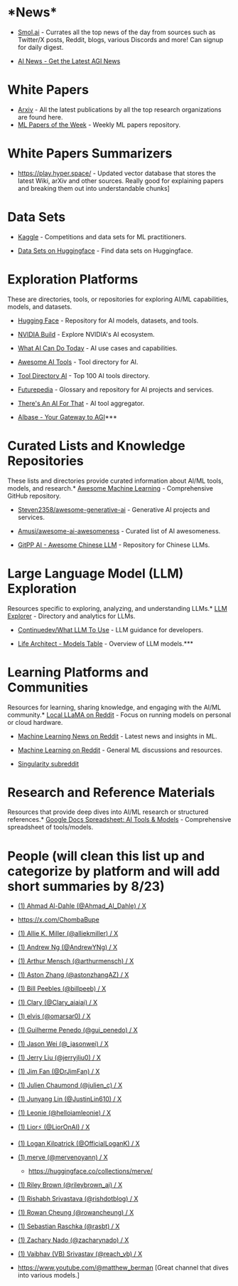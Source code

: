 # \*News\*

- [Smol.ai](https://news.smol.ai) - Currates all the top news of the day from sources such as Twitter/X posts, Reddit, blogs, various Discords and more! Can signup for daily digest. 

- [AI News - Get the Latest AGI News](https://www.aibase.com/news)

# White Papers

- [Arxiv](https://arxiv.org) - All the latest publications by all the top research organizations are found here.
- [ML Papers of the Week](https://github.com/dair-ai/ML-Papers-of-the-Week?tab=readme-ov-file) - Weekly ML papers repository.

# White Papers Summarizers

- <https://play.hyper.space/> - Updated vector database that stores the latest Wiki, arXiv and other sources. Really good for explaining papers and breaking them out into understandable chunks] 

# Data Sets

- [Kaggle](https://www.kaggle.com) - Competitions and data sets for ML practitioners.

- [Data Sets on Huggingface](https://huggingface.co/datasets) - Find data sets on Huggingface.

# Exploration Platforms

These are directories, tools, or repositories for exploring AI/ML capabilities, models, and datasets.
* [Hugging Face](https://huggingface.co) - Repository for AI models, datasets, and tools.

* [NVIDIA Build](https://build.nvidia.com/explore/discover) - Explore NVIDIA's AI ecosystem.

* [What AI Can Do Today](https://whataicandotoday.com) - AI use cases and capabilities.

* [Awesome AI Tools](https://awesomeaitools.com/?utm_source=whataicandotoday\&utm_medium=web\&utm_campaign=top\&ref=whataicandotoday) - Tool directory for AI.

* [Tool Directory AI](https://tooldirectory.ai/top-100-ai-tools) - Top 100 AI tools directory.

* [Futurepedia](https://www.futurepedia.io/?sort=popular\&pricing=Free\&pricing=Freemium) - Glossary and repository for AI projects and services.

* [There's An AI For That](https://theresanaiforthat.com) - AI tool aggregator.

* [AIbase - Your Gateway to AGI](https://www.aibase.com/)***

# Curated Lists and Knowledge Repositories

These lists and directories provide curated information about AI/ML tools, models, and research.* [Awesome Machine Learning](https://github.com/josephmisiti/awesome-machine-learning) - Comprehensive GitHub repository.

* [Steven2358/awesome-generative-ai](https://github.com/steven2358/awesome-generative-ai) - Generative AI projects and services.

* [Amusi/awesome-ai-awesomeness](https://github.com/amusi/awesome-ai-awesomeness) - Curated list of AI awesomeness.

* [GitPP AI - Awesome Chinese LLM](http://www.gitpp.com/gitppai/awesome-chinese-llm) - Repository for Chinese LLMs.

# Large Language Model (LLM) Exploration

Resources specific to exploring, analyzing, and understanding LLMs.* [LLM Explorer](https://llm.extractum.io) - Directory and analytics for LLMs.

* [Continuedev/What LLM To Use](https://github.com/continuedev/what-llm-to-use) - LLM guidance for developers.

* [Life Architect - Models Table](https://lifearchitect.ai/models-table/) - Overview of LLM models.***

# Learning Platforms and Communities

Resources for learning, sharing knowledge, and engaging with the AI/ML community.* [Local LLaMA on Reddit](https://www.reddit.com/r/LocalLLaMA/) - Focus on running models on personal or cloud hardware.

* [Machine Learning News on Reddit](https://www.reddit.com/r/machinelearningnews/) - Latest news and insights in ML.

* [Machine Learning on Reddit](https://www.reddit.com/r/machinelearning/) - General ML discussions and resources.

* [Singularity subreddit](https://www.reddit.com/r/singularity/)

# Research and Reference Materials

Resources that provide deep dives into AI/ML research or structured references.* [Google Docs Spreadsheet: AI Tools & Models](https://docs.google.com/spreadsheets/d/1foc98Jtbi0-GUsNySddvL0b2a7EuVQw8MoaQlWaDT-w/edit#gid=1516281503) - Comprehensive spreadsheet of tools/models.

# People (will clean this list up and categorize by platform and will add short summaries by 8/23)

* [(1) Ahmad Al-Dahle (@Ahmad\_Al\_Dahle) / X](https://x.com/Ahmad_Al_Dahle)

* <https://x.com/ChombaBupe>

* [(1) Allie K. Miller (@alliekmiller) / X](https://x.com/alliekmiller)

* [(1) Andrew Ng (@AndrewYNg) / X](https://x.com/AndrewYNg?ref_src=twsrc%5Egoogle%7Ctwcamp%5Eserp%7Ctwgr%5Eauthor)

* [(1) Arthur Mensch (@arthurmensch) / X](https://x.com/arthurmensch)

* [(1) Aston Zhang (@astonzhangAZ) / X](https://x.com/astonzhangAZ)

* [(1) Bill Peebles (@billpeeb) / X](https://x.com/billpeeb)

* [(1) Clary (@Clary\_aiaiai) / X](https://x.com/Clary_aiaiai)

* [(1) elvis (@omarsar0) / X](https://x.com/omarsar0)

* [(1) Guilherme Penedo (@gui\_penedo) / X](https://x.com/gui_penedo)

* [(1) Jason Wei (@\_jasonwei) / X](https://x.com/_jasonwei)

* [(1) Jerry Liu (@jerryjliu0) / X](https://x.com/jerryjliu0)

* [(1) Jim Fan (@DrJimFan) / X](https://x.com/DrJimFan)

* [(1) Julien Chaumond (@julien\_c) / X](https://x.com/julien_c)

* [(1) Junyang Lin (@JustinLin610) / X](https://x.com/JustinLin610)

* [(1) Leonie (@helloiamleonie) / X](https://x.com/helloiamleonie)

* [(1) Lior⚡ (@LiorOnAI) / X](https://x.com/LiorOnAI)

* [(1) Logan Kilpatrick (@OfficialLoganK) / X](https://x.com/OfficialLoganK)

* [(1) merve (@mervenoyann) / X](https://x.com/mervenoyann)

  - <https://huggingface.co/collections/merve/>

* [(1) Riley Brown (@rileybrown\_ai) / X](https://x.com/rileybrown_ai)

* [(1) Rishabh Srivastava (@rishdotblog) / X](https://x.com/rishdotblog)

* [(1) Rowan Cheung (@rowancheung) / X](https://x.com/rowancheung)

* [(1) Sebastian Raschka (@rasbt) / X](https://x.com/rasbt)

* [(1) Zachary Nado (@zacharynado) / X](https://x.com/zacharynado)

* [(1) Vaibhav (VB) Srivastav (@reach\_vb) / X](https://x.com/reach_vb)

* <https://www.youtube.com/@matthew_berman> \[Great channel that dives into various models.]
